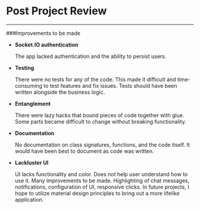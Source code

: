 # Post Project Review

---



###Improvements to be made
* **Socket.IO authentication**

    The app lacked authentication and the ability to persist users.

* **Testing**

    There were no tests for any of the code. This made it difficult and time-consuming to test features and fix issues. Tests should have been written alongside the business logic.

* **Entanglement**

    There were lazy hacks that bound pieces of code together with glue. Some parts became difficult to change without breaking functionality.

* **Documentation**

    No documentation on class signatures, functions, and the code itself. It would have been best to document as code was written.

* **Lackluster UI**

    UI lacks functionality and color. Does not help user understand how to use it. Many improvements to be made. Highlighting of chat messages, notifications, configuration of UI, responsive clicks. In future projects, I hope to utilize material design principles to bring out a more lifelike application.
